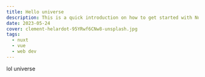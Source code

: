 ```yaml
---
title: Hello universe
description: This is a quick introduction on how to get started with Nuxt 3.
date: 2023-05-24
cover: clement-helardot-95YRwf6CNw8-unsplash.jpg
tags:
  - nuxt
  - vue
  - web dev
---
```


lol universe
